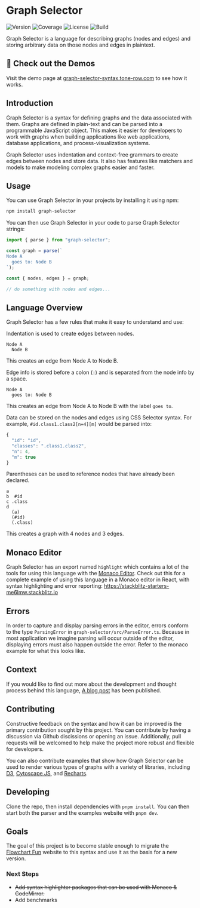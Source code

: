 # Graph Selector

![Version](https://img.shields.io/npm/v/graph-selector)
![Coverage](https://img.shields.io/codecov/c/github/tone-row/graph-selector)
![License](https://img.shields.io/github/license/tone-row/graph-selector)
![Build](https://img.shields.io/github/checks-status/tone-row/graph-selector/main)

Graph Selector is a language for describing graphs (nodes and edges) and storing arbitrary data on those nodes and edges in plaintext.

## 💫 Check out the Demos

Visit the demo page at [graph-selector-syntax.tone-row.com](http://graph-selector-syntax.tone-row.com/) to see how it works.

## Introduction

Graph Selector is a syntax for defining graphs and the data associated with them. Graphs are defined in plain-text and can be parsed into a programmable JavaScript object. This makes it easier for developers to work with graphs when building applications like web applications, database applications, and process-visualization systems.

Graph Selector uses indentation and context-free grammars to create edges between nodes and store data. It also has features like matchers and models to make modeling complex graphs easier and faster.

## Usage

You can use Graph Selector in your projects by installing it using npm:

```bash
npm install graph-selector
```

You can then use Graph Selector in your code to parse Graph Selector strings:

```js
import { parse } from "graph-selector";

const graph = parse(`
Node A
  goes to: Node B
`);

const { nodes, edges } = graph;

// do something with nodes and edges...
```

## Language Overview

Graph Selector has a few rules that make it easy to understand and use:

Indentation is used to create edges between nodes.

```
Node A
  Node B
```

This creates an edge from Node A to Node B.

Edge info is stored before a colon (`:`) and is separated from the node info by a space.

```
Node A
  goes to: Node B
```

This creates an edge from Node A to Node B with the label `goes to`.

Data can be stored on the nodes and edges using CSS Selector syntax. For example, `#id.class1.class2[n=4][m]` would be parsed into:

```js
{
  "id": "id",
  "classes": ".class1.class2",
  "n": 4,
  "m": true
}
```

Parentheses can be used to reference nodes that have already been declared.

```
a
b  #id
c .class
d
  (a)
  (#id)
  (.class)
```

This creates a graph with 4 nodes and 3 edges.

## Monaco Editor

Graph Selector has an export named `highlight` which contains a lot of the tools for using this language with the [Monaco Editor]([https://www.npmjs.com/package/@monaco-editor/react](https://github.com/microsoft/monaco-editor)). Check out this for a complete example of using this language in a Monaco editor in React, with syntax highlighting and error reporting: https://stackblitz-starters-me6lmw.stackblitz.io

## Errors

In order to capture and display parsing errors in the editor, errors conform to the type `ParsingError` in `graph-selector/src/ParseError.ts`. Because in most application we imagine parsing will occur outside of the editor, displaying errors must also happen outside the error. Refer to the monaco example for what this looks like.

## Context

If you would like to find out more about the development and thought process behind this language, [A blog post](https://tone-row.com/blog/graph-syntax-css-selectors) has been published.

## Contributing

Constructive feedback on the syntax and how it can be improved is the primary contribution sought by this project. You can contribute by having a discussion via Github discissions or opening an issue. Additionally, pull requests will be welcomed to help make the project more robust and flexible for developers.

You can also contribute examples that show how Graph Selector can be used to render various types of graphs with a variety of libraries, including [D3](https://d3js.org/), [Cytoscape JS](https://js.cytoscape.org/), and [Recharts](https://recharts.org/).

## Developing

Clone the repo, then install dependencies with `pnpm install`. You can then start both the parser and the examples website with `pnpm dev`.

## Goals

The goal of this project is to become stable enough to migrate the [Flowchart Fun](https://flowchart.fun) website to this syntax and use it as the basis for a new version.

### Next Steps

- ~~Add syntax highlighter packages that can be used with Monaco & CodeMirror.~~
- Add benchmarks

